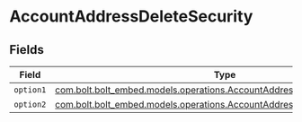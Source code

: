 # AccountAddressDeleteSecurity


## Fields

| Field                                                                                                                                       | Type                                                                                                                                        | Required                                                                                                                                    | Description                                                                                                                                 |
| ------------------------------------------------------------------------------------------------------------------------------------------- | ------------------------------------------------------------------------------------------------------------------------------------------- | ------------------------------------------------------------------------------------------------------------------------------------------- | ------------------------------------------------------------------------------------------------------------------------------------------- |
| `option1`                                                                                                                                   | [com.bolt.bolt_embed.models.operations.AccountAddressDeleteSecurityOption1](../../models/operations/AccountAddressDeleteSecurityOption1.md) | :heavy_minus_sign:                                                                                                                          | N/A                                                                                                                                         |
| `option2`                                                                                                                                   | [com.bolt.bolt_embed.models.operations.AccountAddressDeleteSecurityOption2](../../models/operations/AccountAddressDeleteSecurityOption2.md) | :heavy_minus_sign:                                                                                                                          | N/A                                                                                                                                         |